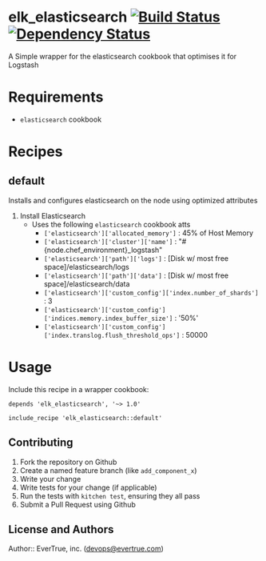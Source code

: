 # elk_elasticsearch [![Build Status](https://travis-ci.org/evertrue/elk_elasticsearch-cookbook.svg)](https://travis-ci.org/evertrue/elk_elasticsearch-cookbook) [![Dependency Status](https://gemnasium.com/evertrue/elk_forwarder-cookbook.svg)](https://gemnasium.com/evertrue/elk_forwarder-cookbook)

A Simple wrapper for the elasticsearch cookbook that optimises it for Logstash

# Requirements

* `elasticsearch` cookbook

# Recipes

## default

Installs and configures elasticsearch on the node using optimized attributes

1. Install Elasticsearch
   * Uses the following `elasticsearch` cookbook atts
     - `['elasticsearch']['allocated_memory']` : 45% of Host Memory
     - `['elasticsearch']['cluster']['name']` : "#{node.chef_environment}_logstash"
     - `['elasticsearch']['path']['logs']` : [Disk w/ most free space]/elasticsearch/logs
     - `['elasticsearch']['path']['data']` : [Disk w/ most free space]/elasticsearch/data
     - `['elasticsearch']['custom_config']['index.number_of_shards']` : 3
     - `['elasticsearch']['custom_config']['indices.memory.index_buffer_size']` : '50%'
     - `['elasticsearch']['custom_config']['index.translog.flush_threshold_ops']` : 50000


# Usage

Include this recipe in a wrapper cookbook:

```
depends 'elk_elasticsearch', '~> 1.0'
```

```
include_recipe 'elk_elasticsearch::default'
```

## Contributing

1. Fork the repository on Github
2. Create a named feature branch (like `add_component_x`)
3. Write your change
4. Write tests for your change (if applicable)
5. Run the tests with `kitchen test`, ensuring they all pass
6. Submit a Pull Request using Github

## License and Authors

Author:: EverTrue, inc. (devops@evertrue.com)
